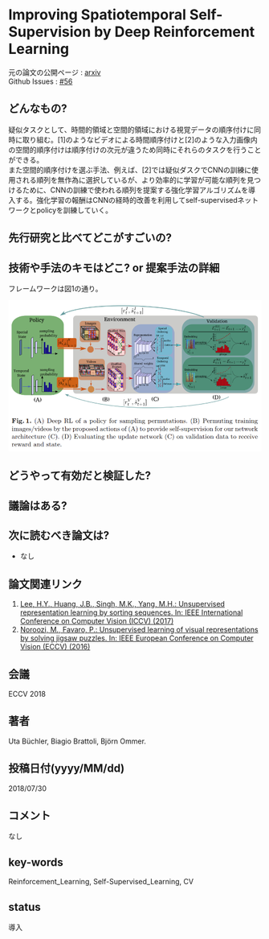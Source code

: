 # Improving Spatiotemporal Self-Supervision by Deep Reinforcement Learning

元の論文の公開ページ : [arxiv](https://arxiv.org/abs/1807.11293)  
Github Issues : [#56](https://github.com/Obarads/obarads.github.io/issues/56)

## どんなもの?
疑似タスクとして、時間的領域と空間的領域における視覚データの順序付けに同時に取り組む。[1]のようなビデオによる時間順序付けと[2]のような入力画像内の空間的順序付けは順序付けの次元が違うため同時にそれらのタスクを行うことができる。  
また空間的順序付けを選ぶ手法、例えば、[2]では疑似ダスクでCNNの訓練に使用される順列を無作為に選択しているが、より効率的に学習が可能な順列を見つけるために、CNNの訓練で使われる順列を提案する強化学習アルゴリズムを導入する。強化学習の報酬はCNNの経時的改善を利用してself-supervisedネットワークとpolicyを訓練していく。

## 先行研究と比べてどこがすごいの?

## 技術や手法のキモはどこ? or 提案手法の詳細
フレームワークは図1の通り。

![fig1](img/ISSbDRL/fig1.png)


## どうやって有効だと検証した?

## 議論はある?

## 次に読むべき論文は?
- なし

## 論文関連リンク
1. [Lee, H.Y., Huang, J.B., Singh, M.K., Yang, M.H.: Unsupervised representation learning by sorting sequences. In: IEEE International Conference on Computer Vision (ICCV) (2017)](https://arxiv.org/abs/1708.01246)
2. [Noroozi, M., Favaro, P.: Unsupervised learning of visual representations by solving jigsaw puzzles. In: IEEE European Conference on Computer Vision (ECCV) (2016)](https://arxiv.org/abs/1603.09246)

## 会議
ECCV 2018

## 著者
Uta Büchler, Biagio Brattoli, Björn Ommer.

## 投稿日付(yyyy/MM/dd)
2018/07/30

## コメント
なし

## key-words
Reinforcement_Learning, Self-Supervised_Learning, CV

## status
導入